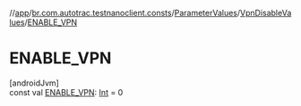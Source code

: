 //[app](../../../../index.md)/[br.com.autotrac.testnanoclient.consts](../../index.md)/[ParameterValues](../index.md)/[VpnDisableValues](index.md)/[ENABLE_VPN](-e-n-a-b-l-e_-v-p-n.md)

# ENABLE_VPN

[androidJvm]\
const val [ENABLE_VPN](-e-n-a-b-l-e_-v-p-n.md): [Int](https://kotlinlang.org/api/latest/jvm/stdlib/kotlin/-int/index.html) = 0
